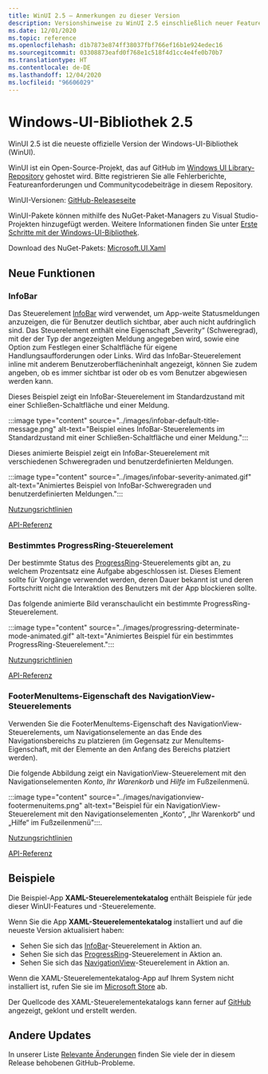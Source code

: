 ```yaml
---
title: WinUI 2.5 – Anmerkungen zu dieser Version
description: Versionshinweise zu WinUI 2.5 einschließlich neuer Features und Bugfixes.
ms.date: 12/01/2020
ms.topic: reference
ms.openlocfilehash: d1b7873e874ff38037fbf766ef16b1e924edec16
ms.sourcegitcommit: 03308873eafd0f768e1c518f4d1cc4e4fe0b70b7
ms.translationtype: HT
ms.contentlocale: de-DE
ms.lasthandoff: 12/04/2020
ms.locfileid: "96606029"
---
```

# <a name="windows-ui-library-25"></a>Windows-UI-Bibliothek 2.5

WinUI 2.5 ist die neueste offizielle Version der Windows-UI-Bibliothek (WinUI).

WinUI ist ein Open-Source-Projekt, das auf GitHub im [Windows UI Library-Repository](https://aka.ms/winui) gehostet wird. Bitte registrieren Sie alle Fehlerberichte, Featureanforderungen und Communitycodebeiträge in diesem Repository.

WinUI-Versionen: [GitHub-Releaseseite](https://github.com/microsoft/microsoft-ui-xaml/releases)

WinUI-Pakete können mithilfe des NuGet-Paket-Managers zu Visual Studio-Projekten hinzugefügt werden. Weitere Informationen finden Sie unter [Erste Schritte mit der Windows-UI-Bibliothek](../getting-started.md).

Download des NuGet-Pakets: [Microsoft.UI.Xaml](https://www.nuget.org/packages/Microsoft.UI.Xaml)

## <a name="new-features"></a>Neue Funktionen

### <a name="infobar"></a>InfoBar

Das Steuerelement [InfoBar](/uwp/design/controls-and-patterns/infobar) wird verwendet, um App-weite Statusmeldungen anzuzeigen, die für Benutzer deutlich sichtbar, aber auch nicht aufdringlich sind. Das Steuerelement enthält eine Eigenschaft „Severity“ (Schweregrad), mit der der Typ der angezeigten Meldung angegeben wird, sowie eine Option zum Festlegen einer Schaltfläche für eigene Handlungsaufforderungen oder Links. Wird das InfoBar-Steuerelement inline mit anderem Benutzeroberflächeninhalt angezeigt, können Sie zudem angeben, ob es immer sichtbar ist oder ob es vom Benutzer abgewiesen werden kann.

Dieses Beispiel zeigt ein InfoBar-Steuerelement im Standardzustand mit einer Schließen-Schaltfläche und einer Meldung.

:::image type="content" source="../images/infobar-default-title-message.png" alt-text="Beispiel eines InfoBar-Steuerelements im Standardzustand mit einer Schließen-Schaltfläche und einer Meldung.":::

Dieses animierte Beispiel zeigt ein InfoBar-Steuerelement mit verschiedenen Schweregraden und benutzerdefinierten Meldungen.

:::image type="content" source="../images/infobar-severity-animated.gif" alt-text="Animiertes Beispiel von InfoBar-Schweregraden und benutzerdefinierten Meldungen.":::

[Nutzungsrichtlinien](/windows/uwp/design/controls-and-patterns/infobar)

[API-Referenz](/windows/winui/api/microsoft.ui.xaml.controls.infobar)

### <a name="determinate-progressring"></a>Bestimmtes ProgressRing-Steuerelement

Der bestimmte Status des [ProgressRing](/uwp/design/controls-and-patterns/progress-controls)-Steuerelements gibt an, zu welchem Prozentsatz eine Aufgabe abgeschlossen ist. Dieses Element sollte für Vorgänge verwendet werden, deren Dauer bekannt ist und deren Fortschritt nicht die Interaktion des Benutzers mit der App blockieren sollte.

Das folgende animierte Bild veranschaulicht ein bestimmte ProgressRing-Steuerelement.

:::image type="content" source="../images/progressring-determinate-mode-animated.gif" alt-text="Animiertes Beispiel für ein bestimmtes ProgressRing-Steuerelement.":::<br>

[Nutzungsrichtlinien](/windows/uwp/design/controls-and-patterns/progress-controls#progress-controls-best-practices)

[API-Referenz](/windows/winui/api/microsoft.ui.xaml.controls.progressring)


### <a name="navigationview-footermenuitems"></a>FooterMenuItems-Eigenschaft des NavigationView-Steuerelements

Verwenden Sie die FooterMenuItems-Eigenschaft des NavigationView-Steuerelements, um Navigationselemente an das Ende des Navigationsbereichs zu platzieren (im Gegensatz zur MenuItems-Eigenschaft, mit der Elemente an den Anfang des Bereichs platziert werden).

Die folgende Abbildung zeigt ein NavigationView-Steuerelement mit den Navigationselementen *Konto*, *Ihr Warenkorb* und *Hilfe* im Fußzeilenmenü.

:::image type="content" source="../images/navigationview-footermenuitems.png" alt-text="Beispiel für ein NavigationView-Steuerelement mit den Navigationselementen „Konto“, „Ihr Warenkorb“ und „Hilfe“ im Fußzeilenmenü":::.

[Nutzungsrichtlinien](/windows/uwp/design/controls-and-patterns/navigationview?#footer-menu-items)

[API-Referenz](/windows/winui/api/microsoft.ui.xaml.controls.navigationview.footermenuitems)

## <a name="samples"></a>Beispiele

Die Beispiel-App **XAML-Steuerelementekatalog** enthält Beispiele für jede dieser WinUI-Features und -Steuerelemente.

Wenn Sie die App **XAML-Steuerelementekatalog** installiert und auf die neueste Version aktualisiert haben:

- Sehen Sie sich das [InfoBar](xamlcontrolsgallery:/item/InfoBar)-Steuerelement in Aktion an.
- Sehen Sie sich das [ProgressRing](xamlcontrolsgallery:/item/ProgressRing)-Steuerelement in Aktion an.
- Sehen Sie sich das [NavigationView](xamlcontrolsgallery:/item/NavigationView)-Steuerelement in Aktion an.

Wenn die XAML-Steuerelementekatalog-App auf Ihrem System nicht installiert ist, rufen Sie sie im [Microsoft Store](https://aka.ms/xamlgalleryapp) ab.

Der Quellcode des XAML-Steuerelementekatalogs kann ferner auf [GitHub](https://github.com/Microsoft/Xaml-Controls-Gallery) angezeigt, geklont und erstellt werden.

## <a name="other-updates"></a>Andere Updates

In unserer Liste [Relevante Änderungen](https://github.com/microsoft/microsoft-ui-xaml/releases/tag/v2.5.0) finden Sie viele der in diesem Release behobenen GitHub-Probleme.
